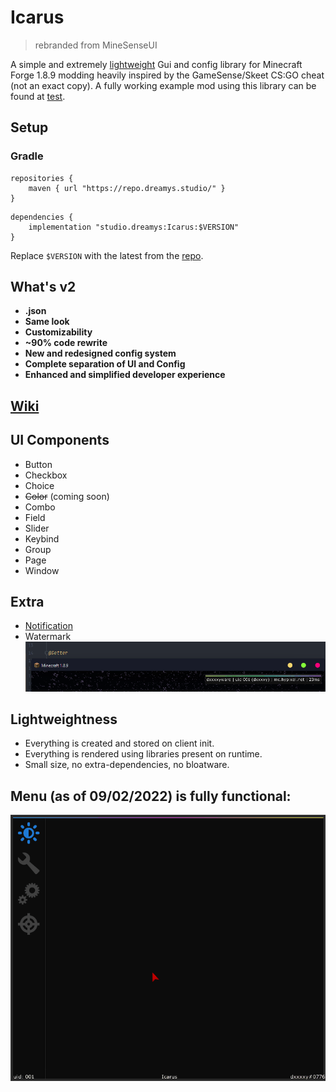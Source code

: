 # Icarus
> rebranded from MineSenseUI

A simple and extremely [lightweight](#lightweightness) Gui and config library for Minecraft Forge 1.8.9 modding heavily inspired by the GameSense/Skeet CS:GO cheat (not an exact copy). A fully working example mod using this library can be found at [test](src/main/java/studio/dreamys/test).

## Setup
### Gradle
```
repositories {
    maven { url "https://repo.dreamys.studio/" }
}
```
```
dependencies {
    implementation "studio.dreamys:Icarus:$VERSION"
}
```

Replace `$VERSION` with the latest from the [repo](https://github.com/DxxxxY/repo/tree/master/studio/dreamys/Icarus).

## What's v2
- **.json**
- **Same look**
- **Customizability**
- **~90% code rewrite**
- **New and redesigned config system**
- **Complete separation of UI and Config**
- **Enhanced and simplified developer experience**

## [Wiki](https://github.com/DxxxxY/Icarus/wiki/)

## UI Components
- Button
- Checkbox
- Choice
- ~~Color~~ (coming soon)
- Combo
- Field
- Slider
- Keybind
- Group
- Page
- Window

## Extra
- [Notification](https://www.youtube.com/watch?v=624J5kAZqNw&ab_channel=DxxxxY)
- Watermark ![Watermark](.github/watermark.png)

## Lightweightness
- Everything is created and stored on client init.
- Everything is rendered using libraries present on runtime.
- Small size, no extra-dependencies, no bloatware.

## Menu (as of 09/02/2022) is fully functional:
![icarus.gif](.github/icarus.gif)